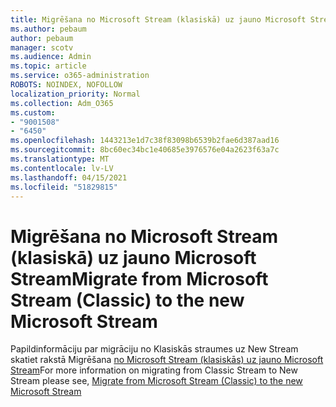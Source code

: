 ```yaml
---
title: Migrēšana no Microsoft Stream (klasiskā) uz jauno Microsoft Stream
ms.author: pebaum
author: pebaum
manager: scotv
ms.audience: Admin
ms.topic: article
ms.service: o365-administration
ROBOTS: NOINDEX, NOFOLLOW
localization_priority: Normal
ms.collection: Adm_O365
ms.custom:
- "9001508"
- "6450"
ms.openlocfilehash: 1443213e1d7c38f83098b6539b2fae6d387aad16
ms.sourcegitcommit: 8bc60ec34bc1e40685e3976576e04a2623f63a7c
ms.translationtype: MT
ms.contentlocale: lv-LV
ms.lasthandoff: 04/15/2021
ms.locfileid: "51829815"
---
```

# <a name="migrate-from-microsoft-stream-classic-to-the-new-microsoft-stream"></a><span data-ttu-id="5c7ff-102">Migrēšana no Microsoft Stream (klasiskā) uz jauno Microsoft Stream</span><span class="sxs-lookup"><span data-stu-id="5c7ff-102">Migrate from Microsoft Stream (Classic) to the new Microsoft Stream</span></span>

<span data-ttu-id="5c7ff-103">Papildinformāciju par migrāciju no Klasiskās straumes uz New Stream skatiet rakstā Migrēšana [no Microsoft Stream (klasiskās) uz jauno Microsoft Stream](https://docs.microsoft.com/stream/classic-migration)</span><span class="sxs-lookup"><span data-stu-id="5c7ff-103">For more information on migrating from Classic Stream to New Stream please see, [Migrate from Microsoft Stream (Classic) to the new Microsoft Stream](https://docs.microsoft.com/stream/classic-migration)</span></span>